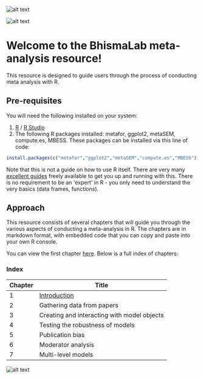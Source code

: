 ![alt text](https://images2.imgbox.com/24/71/0KH49y9V_o.png "Title")

![alt text](https://f.hypotheses.org/wp-content/blogs.dir/253/files/2013/01/RLogo.png "Title")

# Welcome to the BhismaLab meta-analysis resource!

This resource is designed to guide users through the process of conducting meta analysis with R. 

## Pre-requisites

You will need the following installed on your system:

1. [R](https://www.r-project.org/) / [R Studio](https://www.rstudio.com/)
2. The following R packages installed: metafor, ggplot2, metaSEM, compute.es, MBESS.
These packages can be installed via this line of code:

```r
install.packages(c("metafor","ggplot2","metaSEM","compute.es","MBESS"))
```

Note that this is not a guide on how to use R itself. There are very many [excellent guides](https://cran.r-project.org/doc/contrib/Paradis-rdebuts_en.pdf) freely available to get you up and running with this. There is no requirement to be an 'expert' in R - you only need to understand the very basics (data frames, functions). 

## Approach

This resource consists of several chapters that will guide you through the various aspects of conducting a meta-analysis in R.
The chapters are in markdown format, with embedded code that you can copy and paste into your own R console.

You can view the first chapter [here](CH_01_Introduction.md). Below is a full index of chapters: 

### Index
| Chapter | Title |
| --- | --- |
| 1 | [Introduction](CH_01_Introduction.md) | 
| 2 | Gathering data from papers | 
| 3 | Creating and interacting with model objects |
| 4 | Testing the robustness of models |
| 5 | Publication bias |
| 6 | Moderator analysis | 
| 7 | Multi-level models |

![alt text](https://images2.imgbox.com/24/71/0KH49y9V_o.png "Title")




